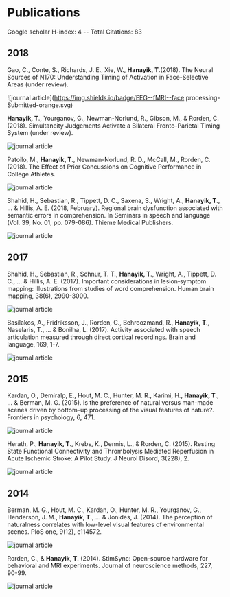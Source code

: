 # Publications
Google scholar H-index: 4 --
Total Citations: 83

## 2018
Gao, C., Conte, S., Richards, J. E., Xie, W., **Hanayik, T**.(2018). The Neural Sources of N170: Understanding Timing of Activation in Face-Selective Areas (under review).

![journal article](https://img.shields.io/badge/EEG--fMRI--face processing-Submitted-orange.svg)

**Hanayik, T**., Yourganov, G., Newman-Norlund, R., Gibson, M., & Rorden, C. (2018). Simultaneity Judgements Activate a Bilateral Fronto-Parietal Timing System (under review).

![journal article](https://img.shields.io/badge/fMRI--Perception--Vision-Submitted-orange.svg)

Patoilo, M., **Hanayik, T**., Newman-Norlund, R. D., McCall, M., Rorden, C. (2018). The Effect of Prior Concussions on Cognitive Performance in College Athletes.

![journal article](https://img.shields.io/badge/Concussion--cognition--athletes-Submitted-orange.svg)


Shahid, H., Sebastian, R., Tippett, D. C., Saxena, S., Wright, A., **Hanayik, T**., ... & Hillis, A. E. (2018, February). Regional brain dysfunction associated with semantic errors in comprehension. In Seminars in speech and language (Vol. 39, No. 01, pp. 079-086). Thieme Medical Publishers.

![journal article](https://img.shields.io/badge/Speech--language--comprehension-Published-blue.svg)

## 2017

Shahid, H., Sebastian, R., Schnur, T. T., **Hanayik, T**., Wright, A., Tippett, D. C., ... & Hillis, A. E. (2017). Important considerations in lesion‐symptom mapping: Illustrations from studies of word comprehension. Human brain mapping, 38(6), 2990-3000.

![journal article](https://img.shields.io/badge/Lesion--mapping--comprehension-Published-blue.svg)

Basilakos, A., Fridriksson, J., Rorden, C., Behroozmand, R., **Hanayik, T**., Naselaris, T., ... & Bonilha, L. (2017). Activity associated with speech articulation measured through direct cortical recordings. Brain and language, 169, 1-7.

![journal article](https://img.shields.io/badge/ECoG--speech--articulation-Published-blue.svg)

## 2015

Kardan, O., Demiralp, E., Hout, M. C., Hunter, M. R., Karimi, H., **Hanayik, T**., ... & Berman, M. G. (2015). Is the preference of natural versus man-made scenes driven by bottom–up processing of the visual features of nature?. Frontiers in psychology, 6, 471.

![journal article](https://img.shields.io/badge/Vision--perception--preference-Published-blue.svg)

Herath, P., **Hanayik, T**., Krebs, K., Dennis, L., & Rorden, C. (2015). Resting State Functional Connectivity and Thrombolysis Mediated Reperfusion in Acute Ischemic Stroke: A Pilot Study. J Neurol Disord, 3(228), 2.

![journal article](https://img.shields.io/badge/rsfMRI--connectivity--stroke-Published-blue.svg)

## 2014

Berman, M. G., Hout, M. C., Kardan, O., Hunter, M. R., Yourganov, G., Henderson, J. M., **Hanayik, T**., ... & Jonides, J. (2014). The perception of naturalness correlates with low-level visual features of environmental scenes. PloS one, 9(12), e114572.

![journal article](https://img.shields.io/badge/Vision--perception--environment-Published-blue.svg)

Rorden, C., & **Hanayik, T**. (2014). StimSync: Open-source hardware for behavioral and MRI experiments. Journal of neuroscience methods, 227, 90-99.

![journal article](https://img.shields.io/badge/Hardware--behavioral--MRI-Published-blue.svg)

